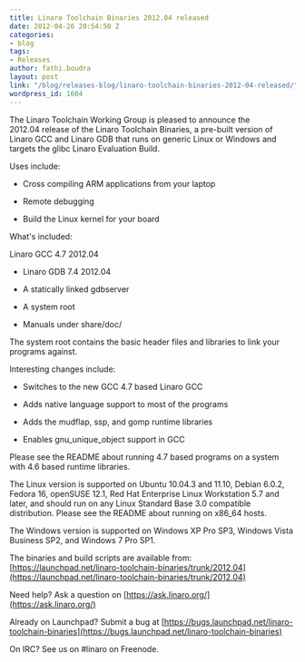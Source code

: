 ```yaml
---
title: Linaro Toolchain Binaries 2012.04 released
date: 2012-04-26 20:54:50 Z
categories:
- blog
tags:
- Releases
author: fathi.boudra
layout: post
link: "/blog/releases-blog/linaro-toolchain-binaries-2012-04-released/"
wordpress_id: 1604
---
```


The Linaro Toolchain Working Group is pleased to announce the 2012.04 release of the Linaro Toolchain Binaries, a pre-built version of Linaro GCC and Linaro GDB that runs on generic Linux or Windows and targets the glibc Linaro Evaluation Build.

Uses include:

  * Cross compiling ARM applications from your laptop


  * Remote debugging


  * Build the Linux kernel for your board


What's included:

Linaro GCC 4.7 2012.04


  * Linaro GDB 7.4 2012.04


  * A statically linked gdbserver


  * A system root


  * Manuals under share/doc/


The system root contains the basic header files and libraries to link your programs against.

Interesting changes include:


  * Switches to the new GCC 4.7 based Linaro GCC


  * Adds native language support to most of the programs


  * Adds the mudflap, ssp, and gomp runtime libraries


  * Enables gnu_unique_object support in GCC


Please see the README about running 4.7 based programs on a system with 4.6 based runtime libraries.

The Linux version is supported on Ubuntu 10.04.3 and 11.10, Debian 6.0.2, Fedora 16, openSUSE 12.1, Red Hat Enterprise Linux Workstation 5.7 and later, and should run on any Linux Standard Base 3.0 compatible distribution.  Please see the README about running on x86_64 hosts.

The Windows version is supported on Windows XP Pro SP3, Windows Vista Business SP2, and Windows 7 Pro SP1.

The binaries and build scripts are available from:
[https://launchpad.net/linaro-toolchain-binaries/trunk/2012.04](https://launchpad.net/linaro-toolchain-binaries/trunk/2012.04)

Need help?  Ask a question on [https://ask.linaro.org/](https://ask.linaro.org/)

Already on Launchpad?  Submit a bug at
[https://bugs.launchpad.net/linaro-toolchain-binaries](https://bugs.launchpad.net/linaro-toolchain-binaries)

On IRC?  See us on #linaro on Freenode.
